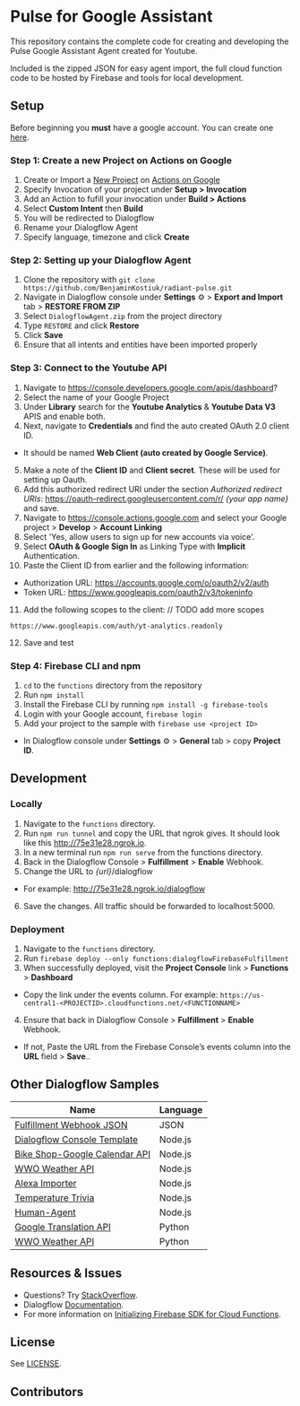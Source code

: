 # Pulse for Google Assistant

This repository contains the complete code for creating and developing the Pulse Google Assistant Agent created for Youtube.

Included is the zipped JSON for easy agent import, the full cloud function code to be hosted by Firebase and tools for local development.

## Setup
Before beginning you __must__ have a google account. You can create one [here](https://accounts.google.com/signup/v2/webcreateaccount?flowName=GlifWebSignIn&flowEntry=SignUp).

### Step 1: Create a new Project on Actions on Google
1. Create or Import a [New Project](https://console.actions.google.com/) on [Actions on Google](https://developers.google.com/actions/)
2. Specify Invocation of your project under __Setup > Invocation__
3. Add an Action to fufill your invocation under __Build > Actions__
4. Select **Custom Intent** then **Build**
5. You will be redirected to Dialogflow
6. Rename your Dialogflow Agent
7. Specify language, timezone and click **Create**

### Step 2: Setting up your Dialogflow Agent
1. Clone the repository with `git clone https://github.com/BenjaminKostiuk/radiant-pulse.git`
2. Navigate in Dialogflow console under **Settings** ⚙ > __Export and Import__ tab > __RESTORE FROM ZIP__
3. Select `DialogflowAgent.zip` from the project directory
4. Type `RESTORE` and click **Restore**
5. Click **Save**
6. Ensure that all intents and entities have been imported properly

### Step 3: Connect to the Youtube API
1. Navigate to https://console.developers.google.com/apis/dashboard?
2. Select the name of your Google Project
3. Under __Library__ search for the **Youtube Analytics** & **Youtube Data V3** APIS and enable both.
4. Next, navigate to __Credentials__ and find the auto created OAuth 2.0 client ID. 
  + It should be named __Web Client (auto created by Google Service)__.
5. Make a note of the __Client ID__ and __Client secret__. These will be used for setting up Oauth. 
6. Add this authorized redirect URI under the section _Authorized redirect URIs_: https://oauth-redirect.googleusercontent.com/r/ *{your app name}* and save.
7. Navigate to https://console.actions.google.com and select your Google project > __Develop__ > __Account Linking__
8. Select 'Yes, allow users to sign up for new accounts via voice'.
9. Select __OAuth & Google Sign In__ as Linking Type with __Implicit__ Authentication.
10. Paste the Client ID from earlier and the following information:
 + Authorization URL: https://accounts.google.com/o/oauth2/v2/auth
 + Token URL: https://www.googleapis.com/oauth2/v3/tokeninfo

11. Add the following scopes to the client:   // TODO add more scopes
```
https://www.googleapis.com/auth/yt-analytics.readonly
```
12. Save and test

### Step 4: Firebase CLI and npm
1. `cd` to the `functions` directory from the repository
2. Run `npm install`
3. Install the Firebase CLI by running `npm install -g firebase-tools`
4. Login with your Google account, `firebase login`
6. Add your project to the sample with `firebase use <project ID>`
  + In Dialogflow console under **Settings** ⚙ > **General** tab > copy **Project ID**.

## Development

### Locally
1. Navigate to the `functions` directory.
2. Run `npm run tunnel` and copy the URL that ngrok gives. It should look like this http://75e31e28.ngrok.io.
3. In a new terminal run `npm run serve` from the functions directory.
4. Back in the Dialogflow Console > **Fulfillment** > **Enable** Webhook.
5. Change the URL to _{url}_/dialogflow
 + For example: http://75e31e28.ngrok.io/dialogflow
6. Save the changes. All traffic should be forwarded to localhost:5000.

### Deployment
1. Navigate to the `functions` directory.
2. Run `firebase deploy --only functions:dialogflowFirebaseFulfillment`
3. When successfully deployed, visit the **Project Console** link > **Functions** > **Dashboard**
  + Copy the link under the events column. For example: `https://us-central1-<PROJECTID>.cloudfunctions.net/<FUNCTIONNAME>`
4. Ensure that back in Dialogflow Console > **Fulfillment** > **Enable** Webhook.
  + If not, Paste the URL from the Firebase Console’s events column into the **URL** field > **Save**..

## Other Dialogflow Samples 
| Name                                 | Language                         |
| ------------------------------------ |:---------------------------------|
| [Fulfillment Webhook JSON](https://github.com/dialogflow/fulfillment-webhook-json)| JSON |
| [Dialogflow Console Template](https://github.com/dialogflow/fulfillment-webhook-nodejs)| Node.js
| [Bike Shop-Google Calendar API](https://github.com/dialogflow/fulfillment-bike-shop-nodejs)| Node.js|
| [WWO Weather API](https://github.com/dialogflow/fulfillment-weather-nodejs)| Node.js |
| [Alexa Importer](https://github.com/dialogflow/fulfillment-importer-nodejs) | Node.js |
| [Temperature Trivia](https://github.com/dialogflow/fulfillment-temperature-converter-nodejs) | Node.js |
| [Human-Agent](https://github.com/dialogflow/agent-human-handoff-nodejs) | Node.js |
| [Google Translation API](https://github.com/dialogflow/fulfillment-translate-python) | Python |
| [WWO Weather API](https://github.com/dialogflow/fulfillment-weather-python) | Python |


## Resources & Issues
* Questions? Try [StackOverflow](https://stackoverflow.com/questions/tagged/dialogflow).
* Dialogflow [Documentation](https://dialogflow.com/docs/getting-started/basics).
* For more information on [Initializing Firebase SDK for Cloud Functions](https://firebase.google.com/docs/functions/get-started#set_up_and_initialize_functions_sdk).

## License
See [LICENSE](LICENSE).

## Contributors
